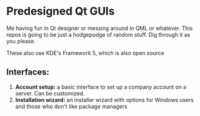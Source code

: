 # Predesigned Qt GUIs

Me having fun in Qt designer or messing around in QML or whatever. This repos is going to be just a hodgepodge of random stuff. Dig through it as you please.

These also use KDE's Framework 5, which is also open source

## Interfaces:

1. **Account setup:** a basic interface to set up a company account on a server. Can be customized.
2. **Installation wizard:** an installer wizard with options for Windows users and those who don't like package managers
